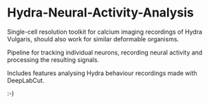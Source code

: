 # Hydra-Neural-Activity-Analysis
Single-cell resolution toolkit for calcium imaging recordings of Hydra Vulgaris, should also work for similar deformable organisms.

Pipeline for tracking individual neurons, recording neural activity and processing the resulting signals.

Includes features analysing Hydra behaviour recordings made with DeepLabCut.

:-)
